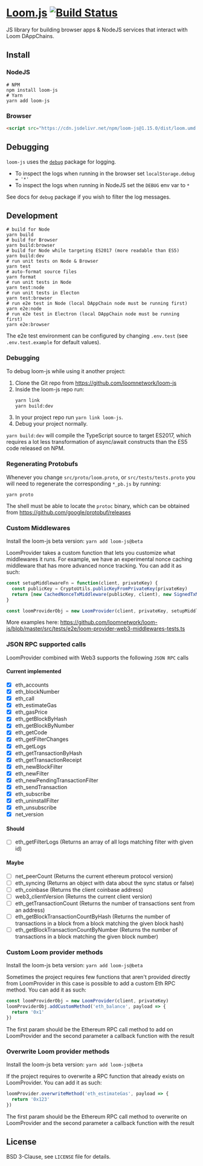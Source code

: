 # [Loom.js](https://loomx.io) [![Build Status](https://travis-ci.org/loomnetwork/loom-js.svg?branch=master)](https://travis-ci.org/loomnetwork/loom-js)

JS library for building browser apps & NodeJS services that interact with Loom DAppChains.

## Install

### NodeJS

```
# NPM
npm install loom-js
# Yarn
yarn add loom-js
```

### Browser

```html
<script src="https://cdn.jsdelivr.net/npm/loom-js@1.15.0/dist/loom.umd.js"></script>
```

## Debugging

`loom-js` uses the [`debug`](https://github.com/visionmedia/debug) package for logging.
- To inspect the logs when running in the browser set `localStorage.debug = '*'`
- To inspect the logs when running in NodeJS set the `DEBUG` env var to `*`

See docs for `debug` package if you wish to filter the log messages.

## Development

```shell
# build for Node
yarn build
# build for Browser
yarn build:browser
# build for Node while targeting ES2017 (more readable than ES5)
yarn build:dev
# run unit tests on Node & Browser
yarn test
# auto-format source files
yarn format
# run unit tests in Node
yarn test:node
# run unit tests in Electon
yarn test:browser
# run e2e test in Node (local DAppChain node must be running first)
yarn e2e:node
# run e2e test in Electron (local DAppChain node must be running first)
yarn e2e:browser
```

The e2e test environment can be configured by changing `.env.test` (see `.env.test.example` for
default values).

### Debugging

To debug loom-js while using it another project:
1. Clone the Git repo from https://github.com/loomnetwork/loom-js
2. Inside the loom-js repo run:
   ```bash
   yarn link
   yarn build:dev
   ```
3. In your project repo run `yarn link loom-js`.
4. Debug your project normally.

`yarn build:dev` will compile the TypeScript source to target ES2017, which requires a lot less
transformation of async/await constructs than the ES5 code released on NPM.

### Regenerating Protobufs

Whenever you change `src/proto/loom.proto`, or `src/tests/tests.proto` you will need to regenerate
the corresponding `*_pb.js` by running:

```shell
yarn proto
```

The shell must be able to locate the `protoc` binary, which can be obtained from https://github.com/google/protobuf/releases

### Custom Middlewares

Install the loom-js beta version:
`yarn add loom-js@beta`

LoomProvider takes a custom function that lets you customize what middlewares it runs. For example, we have an experimental nonce caching middleware that has more advanced nonce tracking. You can add it as such:

```js
const setupMiddlewareFn = function(client, privateKey) {
  const publicKey = CryptoUtils.publicKeyFromPrivateKey(privateKey)
  return [new CachedNonceTxMiddleware(publicKey, client), new SignedTxMiddleware(privateKey)]
}

const loomProviderObj = new LoomProvider(client, privateKey, setupMiddlewareFn)
```

More examples here: https://github.com/loomnetwork/loom-js/blob/master/src/tests/e2e/loom-provider-web3-middlewares-tests.ts

### JSON RPC supported calls

LoomProvider combined with Web3 supports the following `JSON RPC` calls

#### Current implemented

- [x] eth_accounts
- [x] eth_blockNumber
- [x] eth_call
- [x] eth_estimateGas
- [x] eth_gasPrice
- [x] eth_getBlockByHash
- [x] eth_getBlockByNumber
- [x] eth_getCode
- [x] eth_getFilterChanges
- [x] eth_getLogs
- [x] eth_getTransactionByHash
- [x] eth_getTransactionReceipt
- [x] eth_newBlockFilter
- [x] eth_newFilter
- [x] eth_newPendingTransactionFilter
- [x] eth_sendTransaction
- [x] eth_subscribe
- [x] eth_uninstallFilter
- [x] eth_unsubscribe
- [x] net_version

#### Should
- [ ] eth_getFilterLogs (Returns an array of all logs matching filter with given id)

#### Maybe

- [ ] net_peerCount (Returns the current ethereum protocol version)
- [ ] eth_syncing (Returns an object with data about the sync status or false)
- [ ] eth_coinbase (Returns the client coinbase address)
- [ ] web3_clientVersion (Returns the current client version)
- [ ] eth_getTransactionCount (Returns the number of transactions sent from an address)
- [ ] eth_getBlockTransactionCountByHash (Returns the number of transactions in a block from a block matching the given block hash)
- [ ] eth_getBlockTransactionCountByNumber (Returns the number of transactions in a block matching the given block number)

### Custom Loom provider methods

Install the loom-js beta version:
`yarn add loom-js@beta`

Sometimes the project requires few functions that aren't provided directly from LoomProvider in this case is possible to add a custom Eth RPC method. You can add it as such:

```js
const loomProviderObj = new LoomProvider(client, privateKey)
loomProviderObj.addCustomMethod('eth_balance', payload => {
  return '0x1'
})
```

The first param should be the Ethereum RPC call method to add on LoomProvider and the second parameter a callback function with the result

### Overwrite Loom provider methods

Install the loom-js beta version:
`yarn add loom-js@beta`

If the project requires to overwrite a RPC function that already exists on LoomProvider. You can add it as such:

```js
loomProvider.overwriteMethod('eth_estimateGas', payload => {
  return '0x123'
})
```

The first param should be the Ethereum RPC call method to overwrite on LoomProvider and the second parameter a callback function with the result

## License

BSD 3-Clause, see `LICENSE` file for details.
